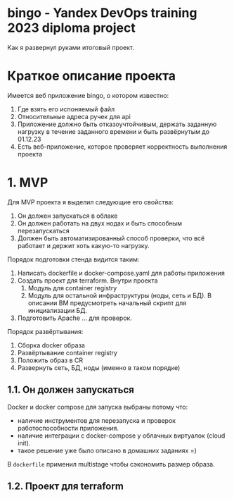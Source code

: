 # bingo - Yandex DevOps training 2023 diploma project

Как я развернул руками итоговый проект. 

# Краткое описание проекта

Имеется веб приложение bingo, о котором известно: 
1. Где взять его испоняемый файл
2. Относительные адреса ручек для api
3. Приложение должно быть отказоучтойчивым, держать заданную нагрузку в течение заданного времени и быть развёрнутым до 01.12.23
4. Есть веб-приложение, которое проверяет корректность выполнения проекта

# 1. MVP

Для MVP проекта я выделил следующие его свойства: 
1. Он должен запускаться в облаке
2. Он должен работать на двух нодах и быть способным перезапускаться
3. Должен быть автоматизированный способ проверки, что всё работает и держит хоть какую-то нагрузку.

Порядок подготовки стенда видится таким: 
1. Написать dockerfile и docker-compose.yaml для работы приложения
2. Создать проект для terraform. Внутри проекта
    1. Модуль для container registry
    2. Модуль для остальной инфраструктуры (ноды, сеть и БД). В описании ВМ предусмотреть начальный скрипт для инициализации БД.
3. Подготовить Apache ... для проверок.

Порядок развёртывания: 
1. Сборка docker образа
2. Развёртывание container registry
3. Положить образ в CR 
4. Развернуть сеть, БД, ноды (именно в таком порядке)  

## 1.1. Он должен запускаться 

Docker и docker compose для запуска выбраны потому что:
* наличие инструментов для перезапуска и проверок работоспособности приложения. 
* наличие интеграции с docker-compose у облачных виртуалок (cloud init).
* такое решение уже было описано в домашних заданиях =)

В `dockerfile` применил multistage чтобы сэкономить размер образа.

## 1.2. Проект для terraform
